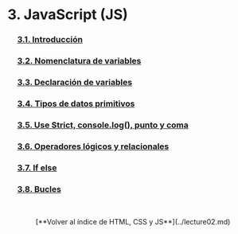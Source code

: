 # 3. JavaScript (JS)

### &nbsp;&nbsp;&nbsp;&nbsp; [3.1. Introducción](./js-1.md)
### &nbsp;&nbsp;&nbsp;&nbsp; [3.2. Nomenclatura de variables](./js-2.md)
### &nbsp;&nbsp;&nbsp;&nbsp; [3.3. Declaración de variables](./js-3.md)
### &nbsp;&nbsp;&nbsp;&nbsp; [3.4. Tipos de datos primitivos](./js-4.md)
### &nbsp;&nbsp;&nbsp;&nbsp; [3.5. Use Strict, console.log(), punto y coma](./js-5.md)
### &nbsp;&nbsp;&nbsp;&nbsp; [3.6. Operadores lógicos y relacionales](./js-6.md)
### &nbsp;&nbsp;&nbsp;&nbsp; [3.7. If else](./js-7.md)
### &nbsp;&nbsp;&nbsp;&nbsp; [3.8. Bucles](./js-8.md)

&nbsp;

<div align="center">[**Volver al índice de HTML, CSS y JS**](../lecture02.md)</div>
